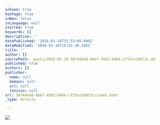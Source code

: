 ```yaml
---
inFeed: true
hasPage: true
inNav: false
inLanguage: null
starred: true
keywords: []
description: ''
datePublished: '2016-03-16T15:53:05.096Z'
dateModified: '2016-03-16T15:52:38.206Z'
title: ''
author: []
sourcePath: _posts/2016-02-10-36744de0-8bbf-4562-b4bb-cf33ce10072c.md
published: true
authors: []
publisher:
  name: null
  domain: null
  url: null
  favicon: null
url: 36744de0-8bbf-4562-b4bb-cf33ce10072c/index.html
_type: Article

---
```

![](https://s3-us-west-2.amazonaws.com/the-grid-img/p/f994e01de202ef73d1b867a88a6d6f8059b528ec.png)
